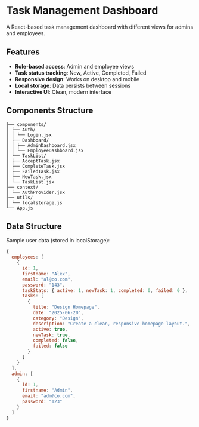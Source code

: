 # Task Management Dashboard

A React-based task management dashboard with different views for admins and employees.

## Features

- **Role-based access**: Admin and employee views
- **Task status tracking**: New, Active, Completed, Failed
- **Responsive design**: Works on desktop and mobile
- **Local storage**: Data persists between sessions
- **Interactive UI**: Clean, modern interface

## Components Structure

```src/
├── components/
│ ├── Auth/
│ │ └── Login.jsx
│ ├── Dashboard/
│ │ ├── AdminDashboard.jsx
│ │ └── EmployeeDashboard.jsx
│ └── TaskList/
│ ├── AcceptTask.jsx
│ ├── CompleteTask.jsx
│ ├── FailedTask.jsx
│ ├── NewTask.jsx
│ └── TaskList.jsx
├── context/
│ └── AuthProvider.jsx
├── utils/
│ └── localstorage.js
└── App.js
```

## Data Structure

Sample user data (stored in localStorage):

```javascript
{
  employees: [
    {
      id: 1,
      firstname: "Alex",
      email: "al@co.com",
      password: "143",
      taskStats: { active: 1, newTask: 1, completed: 0, failed: 0 },
      tasks: [
        {
          title: "Design Homepage",
          date: "2025-06-20",
          category: "Design",
          description: "Create a clean, responsive homepage layout.",
          active: true,
          newTask: true,
          completed: false,
          failed: false
        }
      ]
    }
  ],
  admin: [
    {
      id: 1,
      firstname: "Admin",
      email: "adm@co.com",
      password: "123"
    }
  ]
}
